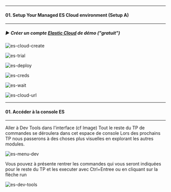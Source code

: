        
---
#### 01. Setup Your Managed ES Cloud environment (Setup A)
---
        
##### :arrow_forward: Créer un compte [Elastic Cloud](https://cloud.elastic.co/registration) de démo ("gratuit")  
        

![es-cloud-create](https://user-images.githubusercontent.com/28993140/182388755-87dbd96b-2f78-466b-9707-8fb480367560.png)

![es-trial](https://user-images.githubusercontent.com/28993140/182390567-21645554-a47d-406d-9b51-c868215bb1e8.png)

![es-deploy](https://user-images.githubusercontent.com/28993140/182390672-a696540c-bf8d-4409-b7a6-bfef6b3c4619.png)

![es-creds](https://user-images.githubusercontent.com/28993140/182390709-c623d506-4c34-419c-be05-a1cd9089fa82.png)
        
![es-wait](https://user-images.githubusercontent.com/28993140/182390760-15be0118-1ffe-4b08-ad97-2cc0b502a188.png)
        
![es-cloud-url](https://user-images.githubusercontent.com/28993140/182387968-ae7f2f50-40fd-4103-a4a3-677b995f1e20.png)

---
#### 01. Accéder à la console ES
---  

Aller à Dev Tools dans l'interface (cf Image)
Tout le reste du TP de commandes se déroulera dans cet espace de console
Lors des prochains TP nous passerons à des choses plus visuelles en explorant les autres modules. 

![es-menu-dev](https://user-images.githubusercontent.com/28993140/182403395-c0ca407a-1a76-4772-a2e3-5d9e9dba5b5a.png)

Vous pouvez à présente rentrer les commandes qui vous seront indiquées pour le reste du TP et les executer avec Ctrl+Entree ou en cliquant sur la flèche run

![es-dev-tools](https://user-images.githubusercontent.com/28993140/182404708-1fb32587-7dd5-464b-8384-59de917ef227.png)
